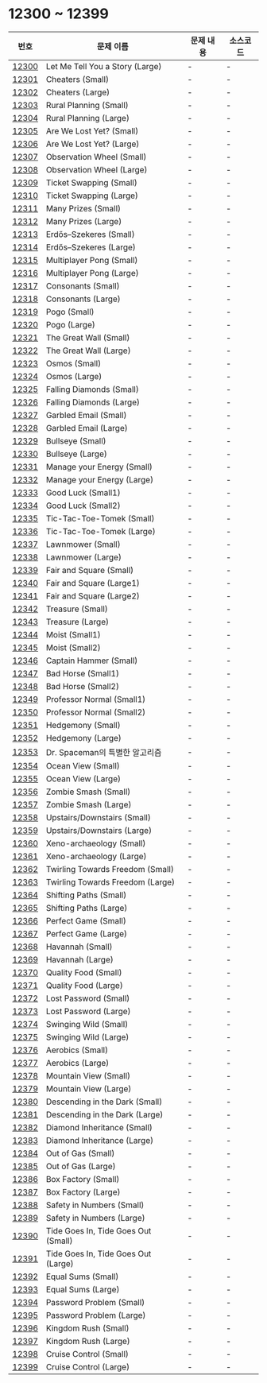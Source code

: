 # 12300 ~ 12399

번호 | 문제 이름 | 문제 내용 | 소스코드
--- | --- | --- | ---
[12300](https://www.acmicpc.net/problem/12300) | Let Me Tell You a Story (Large) | - | -
[12301](https://www.acmicpc.net/problem/12301) | Cheaters (Small) | - | -
[12302](https://www.acmicpc.net/problem/12302) | Cheaters (Large) | - | -
[12303](https://www.acmicpc.net/problem/12303) | Rural Planning (Small) | - | -
[12304](https://www.acmicpc.net/problem/12304) | Rural Planning (Large) | - | -
[12305](https://www.acmicpc.net/problem/12305) | Are We Lost Yet? (Small) | - | -
[12306](https://www.acmicpc.net/problem/12306) | Are We Lost Yet? (Large) | - | -
[12307](https://www.acmicpc.net/problem/12307) | Observation Wheel (Small) | - | -
[12308](https://www.acmicpc.net/problem/12308) | Observation Wheel (Large) | - | -
[12309](https://www.acmicpc.net/problem/12309) | Ticket Swapping (Small) | - | -
[12310](https://www.acmicpc.net/problem/12310) | Ticket Swapping (Large) | - | -
[12311](https://www.acmicpc.net/problem/12311) | Many Prizes (Small) | - | -
[12312](https://www.acmicpc.net/problem/12312) | Many Prizes (Large) | - | -
[12313](https://www.acmicpc.net/problem/12313) | Erdős–Szekeres (Small) | - | -
[12314](https://www.acmicpc.net/problem/12314) | Erdős–Szekeres (Large) | - | -
[12315](https://www.acmicpc.net/problem/12315) | Multiplayer Pong (Small) | - | -
[12316](https://www.acmicpc.net/problem/12316) | Multiplayer Pong (Large) | - | -
[12317](https://www.acmicpc.net/problem/12317) | Consonants (Small) | - | -
[12318](https://www.acmicpc.net/problem/12318) | Consonants (Large) | - | -
[12319](https://www.acmicpc.net/problem/12319) | Pogo (Small) | - | -
[12320](https://www.acmicpc.net/problem/12320) | Pogo (Large) | - | -
[12321](https://www.acmicpc.net/problem/12321) | The Great Wall (Small) | - | -
[12322](https://www.acmicpc.net/problem/12322) | The Great Wall (Large) | - | -
[12323](https://www.acmicpc.net/problem/12323) | Osmos (Small) | - | -
[12324](https://www.acmicpc.net/problem/12324) | Osmos (Large) | - | -
[12325](https://www.acmicpc.net/problem/12325) | Falling Diamonds (Small) | - | -
[12326](https://www.acmicpc.net/problem/12326) | Falling Diamonds (Large) | - | -
[12327](https://www.acmicpc.net/problem/12327) | Garbled Email (Small) | - | -
[12328](https://www.acmicpc.net/problem/12328) | Garbled Email (Large) | - | -
[12329](https://www.acmicpc.net/problem/12329) | Bullseye (Small) | - | -
[12330](https://www.acmicpc.net/problem/12330) | Bullseye (Large) | - | -
[12331](https://www.acmicpc.net/problem/12331) | Manage your Energy (Small) | - | -
[12332](https://www.acmicpc.net/problem/12332) | Manage your Energy (Large) | - | -
[12333](https://www.acmicpc.net/problem/12333) | Good Luck (Small1) | - | -
[12334](https://www.acmicpc.net/problem/12334) | Good Luck (Small2) | - | -
[12335](https://www.acmicpc.net/problem/12335) | Tic-Tac-Toe-Tomek (Small) | - | -
[12336](https://www.acmicpc.net/problem/12336) | Tic-Tac-Toe-Tomek (Large) | - | -
[12337](https://www.acmicpc.net/problem/12337) | Lawnmower (Small) | - | -
[12338](https://www.acmicpc.net/problem/12338) | Lawnmower (Large) | - | -
[12339](https://www.acmicpc.net/problem/12339) | Fair and Square (Small) | - | -
[12340](https://www.acmicpc.net/problem/12340) | Fair and Square (Large1) | - | -
[12341](https://www.acmicpc.net/problem/12341) | Fair and Square (Large2) | - | -
[12342](https://www.acmicpc.net/problem/12342) | Treasure (Small) | - | -
[12343](https://www.acmicpc.net/problem/12343) | Treasure (Large) | - | -
[12344](https://www.acmicpc.net/problem/12344) | Moist (Small1) | - | -
[12345](https://www.acmicpc.net/problem/12345) | Moist (Small2) | - | -
[12346](https://www.acmicpc.net/problem/12346) | Captain Hammer (Small) | - | -
[12347](https://www.acmicpc.net/problem/12347) | Bad Horse (Small1) | - | -
[12348](https://www.acmicpc.net/problem/12348) | Bad Horse (Small2) | - | -
[12349](https://www.acmicpc.net/problem/12349) | Professor Normal (Small1) | - | -
[12350](https://www.acmicpc.net/problem/12350) | Professor Normal (Small2) | - | -
[12351](https://www.acmicpc.net/problem/12351) | Hedgemony (Small) | - | -
[12352](https://www.acmicpc.net/problem/12352) | Hedgemony (Large) | - | -
[12353](https://www.acmicpc.net/problem/12353) | Dr. Spaceman의 특별한 알고리즘 | - | -
[12354](https://www.acmicpc.net/problem/12354) | Ocean View (Small) | - | -
[12355](https://www.acmicpc.net/problem/12355) | Ocean View (Large) | - | -
[12356](https://www.acmicpc.net/problem/12356) | Zombie Smash (Small) | - | -
[12357](https://www.acmicpc.net/problem/12357) | Zombie Smash (Large) | - | -
[12358](https://www.acmicpc.net/problem/12358) | Upstairs/Downstairs (Small) | - | -
[12359](https://www.acmicpc.net/problem/12359) | Upstairs/Downstairs (Large) | - | -
[12360](https://www.acmicpc.net/problem/12360) | Xeno-archaeology (Small) | - | -
[12361](https://www.acmicpc.net/problem/12361) | Xeno-archaeology (Large) | - | -
[12362](https://www.acmicpc.net/problem/12362) | Twirling Towards Freedom (Small) | - | -
[12363](https://www.acmicpc.net/problem/12363) | Twirling Towards Freedom (Large) | - | -
[12364](https://www.acmicpc.net/problem/12364) | Shifting Paths (Small) | - | -
[12365](https://www.acmicpc.net/problem/12365) | Shifting Paths (Large) | - | -
[12366](https://www.acmicpc.net/problem/12366) | Perfect Game (Small) | - | -
[12367](https://www.acmicpc.net/problem/12367) | Perfect Game (Large) | - | -
[12368](https://www.acmicpc.net/problem/12368) | Havannah (Small) | - | -
[12369](https://www.acmicpc.net/problem/12369) | Havannah (Large) | - | -
[12370](https://www.acmicpc.net/problem/12370) | Quality Food (Small) | - | -
[12371](https://www.acmicpc.net/problem/12371) | Quality Food (Large) | - | -
[12372](https://www.acmicpc.net/problem/12372) | Lost Password (Small) | - | -
[12373](https://www.acmicpc.net/problem/12373) | Lost Password (Large) | - | -
[12374](https://www.acmicpc.net/problem/12374) | Swinging Wild (Small) | - | -
[12375](https://www.acmicpc.net/problem/12375) | Swinging Wild (Large) | - | -
[12376](https://www.acmicpc.net/problem/12376) | Aerobics (Small) | - | -
[12377](https://www.acmicpc.net/problem/12377) | Aerobics (Large) | - | -
[12378](https://www.acmicpc.net/problem/12378) | Mountain View (Small) | - | -
[12379](https://www.acmicpc.net/problem/12379) | Mountain View (Large) | - | -
[12380](https://www.acmicpc.net/problem/12380) | Descending in the Dark (Small) | - | -
[12381](https://www.acmicpc.net/problem/12381) | Descending in the Dark (Large) | - | -
[12382](https://www.acmicpc.net/problem/12382) | Diamond Inheritance (Small) | - | -
[12383](https://www.acmicpc.net/problem/12383) | Diamond Inheritance (Large) | - | -
[12384](https://www.acmicpc.net/problem/12384) | Out of Gas (Small) | - | -
[12385](https://www.acmicpc.net/problem/12385) | Out of Gas (Large) | - | -
[12386](https://www.acmicpc.net/problem/12386) | Box Factory (Small) | - | -
[12387](https://www.acmicpc.net/problem/12387) | Box Factory (Large) | - | -
[12388](https://www.acmicpc.net/problem/12388) | Safety in Numbers (Small) | - | -
[12389](https://www.acmicpc.net/problem/12389) | Safety in Numbers (Large) | - | -
[12390](https://www.acmicpc.net/problem/12390) | Tide Goes In, Tide Goes Out (Small) | - | -
[12391](https://www.acmicpc.net/problem/12391) | Tide Goes In, Tide Goes Out (Large) | - | -
[12392](https://www.acmicpc.net/problem/12392) | Equal Sums (Small) | - | -
[12393](https://www.acmicpc.net/problem/12393) | Equal Sums (Large) | - | -
[12394](https://www.acmicpc.net/problem/12394) | Password Problem (Small) | - | -
[12395](https://www.acmicpc.net/problem/12395) | Password Problem (Large) | - | -
[12396](https://www.acmicpc.net/problem/12396) | Kingdom Rush (Small) | - | -
[12397](https://www.acmicpc.net/problem/12397) | Kingdom Rush (Large) | - | -
[12398](https://www.acmicpc.net/problem/12398) | Cruise Control (Small) | - | -
[12399](https://www.acmicpc.net/problem/12399) | Cruise Control (Large) | - | -
